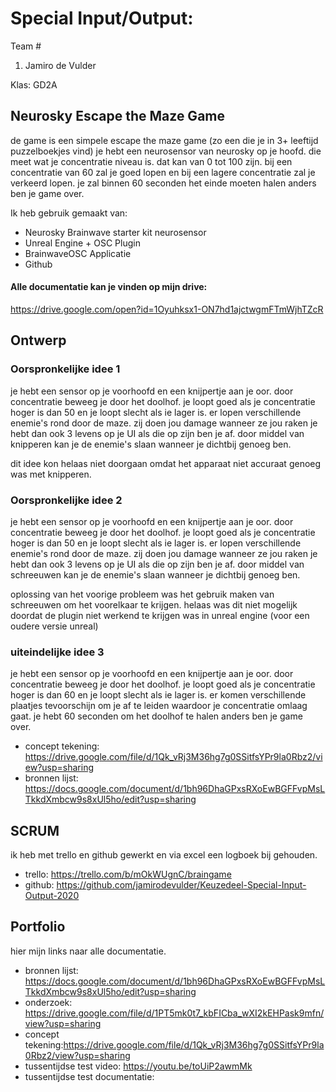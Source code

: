 # Special Input/Output:
Team #
1. Jamiro de Vulder

Klas: GD2A


## Neurosky Escape the Maze Game
de game is een simpele escape the maze game (zo een die je in 3+ leeftijd puzzelboekjes vind)
je hebt een neurosensor van neurosky op je hoofd. die meet wat je concentratie niveau is. dat kan van 0 tot 100 zijn.
bij een concentratie van 60 zal je goed lopen en bij een lagere concentratie zal je verkeerd lopen.
je zal binnen 60 seconden het einde moeten halen anders ben je game over.

Ik heb gebruik gemaakt van:
* Neurosky Brainwave starter kit neurosensor
* Unreal Engine + OSC Plugin
* BrainwaveOSC Applicatie
* Github




#### Alle documentatie kan je vinden op mijn drive:
https://drive.google.com/open?id=1Oyuhksx1-ON7hd1ajctwgmFTmWjhTZcR

## Ontwerp

### Oorspronkelijke idee 1
je hebt een sensor op je voorhoofd en een knijpertje aan je oor. door concentratie beweeg je door het doolhof.
je loopt goed als je concentratie hoger is dan 50 en je loopt slecht als ie lager is.
er lopen verschillende enemie's rond door de maze.
zij doen jou damage wanneer ze jou raken je hebt dan ook 3 levens op je UI als die op zijn ben je af.
door middel van knipperen kan je de enemie's slaan wanneer je dichtbij genoeg ben.

dit idee kon helaas niet doorgaan omdat het apparaat niet accuraat genoeg was met knipperen.

### Oorspronkelijke idee 2
je hebt een sensor op je voorhoofd en een knijpertje aan je oor. door concentratie beweeg je door het doolhof.
je loopt goed als je concentratie hoger is dan 50 en je loopt slecht als ie lager is.
er lopen verschillende enemie's rond door de maze.
zij doen jou damage wanneer ze jou raken je hebt dan ook 3 levens op je UI als die op zijn ben je af.
door middel van schreeuwen kan je de enemie's slaan wanneer je dichtbij genoeg ben.

oplossing van het voorige probleem was het gebruik maken van schreeuwen om het voorelkaar te krijgen.
helaas was dit niet mogelijk doordat de plugin niet werkend te krijgen was in unreal engine (voor een oudere versie unreal)


### uiteindelijke idee 3
je hebt een sensor op je voorhoofd en een knijpertje aan je oor. door concentratie beweeg je door het doolhof.
je loopt goed als je concentratie hoger is dan 60 en je loopt slecht als ie lager is.
er komen verschillende plaatjes tevoorschijn om je af te leiden waardoor je concentratie omlaag gaat.
je hebt 60 seconden om het doolhof te halen anders ben je game over.



* concept tekening: https://drive.google.com/file/d/1Qk_vRj3M36hg7g0SSitfsYPr9la0Rbz2/view?usp=sharing
* bronnen lijst: https://docs.google.com/document/d/1bh96DhaGPxsRXoEwBGFFvpMsLTkkdXmbcw9s8xUl5ho/edit?usp=sharing

## SCRUM

ik heb met trello en github gewerkt en via excel een logboek bij gehouden.

* trello: https://trello.com/b/mOkWUgnC/braingame
* github: https://github.com/jamirodevulder/Keuzedeel-Special-Input-Output-2020


## Portfolio
hier mijn links naar alle documentatie.

* bronnen lijst: https://docs.google.com/document/d/1bh96DhaGPxsRXoEwBGFFvpMsLTkkdXmbcw9s8xUl5ho/edit?usp=sharing
* onderzoek: https://drive.google.com/file/d/1PT5mk0t7_kbFICba_wXI2kEHPask9mfn/view?usp=sharing
* concept tekening:https://drive.google.com/file/d/1Qk_vRj3M36hg7g0SSitfsYPr9la0Rbz2/view?usp=sharing
* tussentijdse test video: https://youtu.be/toUiP2awmMk
* tussentijdse test documentatie:

